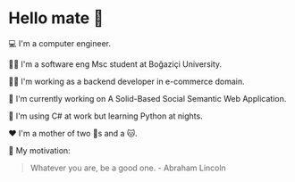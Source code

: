 # Hello mate 👋

:computer: I'm a computer engineer.  

:woman_student: I'm a software eng Msc student at Boğaziçi University.  

:woman_technologist: I'm working as a backend developer in e-commerce domain.  

:seedling: I'm currently working on A Solid-Based Social Semantic Web Application.

:dizzy: I'm using C# at work but learning Python at nights.

:hearts: I'm a mother of two :dog:s and a :cat:.  

:speech_balloon: My motivation:
> Whatever you are, be a good one. - Abraham Lincoln
